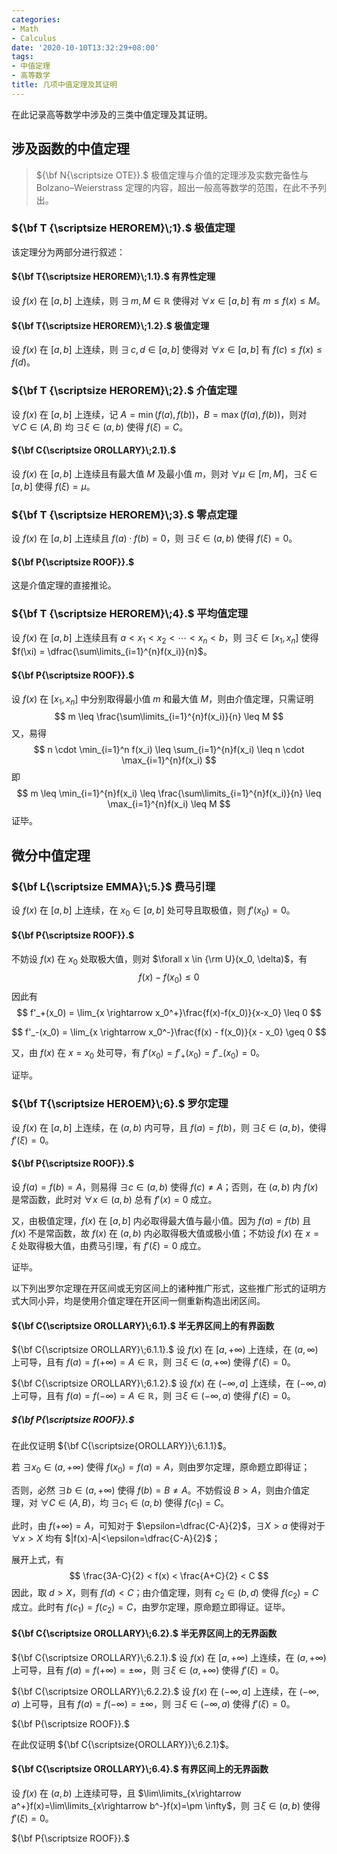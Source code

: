 ```yaml
---
categories:
- Math
- Calculus
date: '2020-10-10T13:32:29+08:00'
tags:
- 中值定理
- 高等数学
title: 几项中值定理及其证明
---
```


在此记录高等数学中涉及的三类中值定理及其证明。

<!--more-->

## 涉及函数的中值定理

> ${\bf N{\scriptsize OTE}}.$ 极值定理与介值的定理涉及实数完备性与 Bolzano–Weierstrass 定理的内容，超出一般高等数学的范围，在此不予列出。

### ${\bf T {\scriptsize HEROREM}\;1}.$ 极值定理

该定理分为两部分进行叙述：

#### ${\bf T{\scriptsize HEROREM}\;1.1}.$ 有界性定理

设 $f(x)$ 在 $[a,b]$ 上连续，则 $\exists\, m,M \in \mathbb{R}$ 使得对 $\forall x \in [a,b]$ 有 $m \leq f(x) \leq M$。

#### ${\bf T{\scriptsize HEROREM}\;1.2}.$ 极值定理

设 $f(x)$ 在 $[a,b]$ 上连续，则 $\exists\, c,d \in [a,b]$ 使得对 $\forall x \in [a,b]$ 有 $f(c) \leq f(x) \leq f(d)$。

### ${\bf T {\scriptsize HEROREM}\;2}.$ 介值定理

设 $f(x)$ 在 $[a,b]$ 上连续，记 $A=\min{(f(a),f(b))}$，$B=\max{(f(a),f(b))}$，则对 $\forall C \in (A,B)$ 均 $\exists \xi \in (a,b)$ 使得 $f(\xi) = C$。

#### ${\bf C{\scriptsize OROLLARY}\;2.1}.$

设 $f(x)$ 在 $[a,b]$ 上连续且有最大值 $M$ 及最小值 $m$，则对 $\forall \mu \in [m,M]$，$\exists \xi \in [a,b]$ 使得 $f(\xi)=\mu$。

### ${\bf T {\scriptsize HEROREM}\;3}.$ 零点定理

设 $f(x)$ 在 $[a,b]$ 上连续且 $f(a) \cdot f(b) = 0$，则 $\exists \xi \in (a,b)$ 使得 $f(\xi) = 0$。

#### ${\bf P{\scriptsize ROOF}}.$ 

这是介值定理的直接推论。

### ${\bf T {\scriptsize HEROREM}\;4}.$ 平均值定理

设 $f(x)$ 在 $[a,b]$ 上连续且有 $a < x_1 < x_2 < \cdots < x_n < b$，则 $\exists \xi \in [x_1, x_n]$ 使得 $f(\xi) = \dfrac{\sum\limits_{i=1}^{n}f(x_i)}{n}$。

#### ${\bf P{\scriptsize ROOF}}.$

设 $f(x)$ 在 $[x_1, x_n]$ 中分别取得最小值 $m$ 和最大值 $M$，则由介值定理，只需证明
$$
m \leq \frac{\sum\limits_{i=1}^{n}f(x_i)}{n} \leq M
$$
又，易得
$$
n \cdot \min_{i=1}^n f(x_i) \leq \sum_{i=1}^{n}f(x_i) \leq n \cdot \max_{i=1}^{n}f(x_i)
$$
即
$$
m \leq \min_{i=1}^{n}f(x_i) \leq \frac{\sum\limits_{i=1}^{n}f(x_i)}{n} \leq \max_{i=1}^{n}f(x_i) \leq M
$$
证毕。

## 微分中值定理

### ${\bf L{\scriptsize EMMA}\;5.}$ 费马引理

设 $f(x)$ 在 $[a,b]$ 上连续，在 $x_0 \in [a,b]$ 处可导且取极值，则 $f'(x_0)=0$。

#### ${\bf P{\scriptsize ROOF}}.$

不妨设 $f(x)$ 在 $x_0$ 处取极大值，则对 $\forall x \in {\rm U}(x_0, \delta)$，有
$$
f(x) - f(x_0) \leq 0
$$
因此有
$$
f'_+(x_0) = \lim_{x \rightarrow x_0^+}\frac{f(x)-f(x_0)}{x-x_0} \leq 0
$$

$$
f'_-(x_0) = \lim_{x \rightarrow x_0^-}\frac{f(x) - f(x_0)}{x - x_0} \geq 0
$$

又，由 $f(x)$ 在 $x=x_0$ 处可导，有 $f'(x_0) = f'_+(x_0) = f'_-(x_0) = 0$。

证毕。

### ${\bf T{\scriptsize HEROEM}\;6}.$ 罗尔定理

设 $f(x)$ 在 $[a,b]$ 上连续，在 $(a,b)$ 内可导，且 $f(a)=f(b)$，则 $\exists \xi \in (a,b)$，使得 $f'(\xi) = 0$。

#### ${\bf P{\scriptsize ROOF}}.$

设 $f(a)=f(b)=A$，则易得 $\exists c \in (a,b)$ 使得 $f(c) \neq A$；否则，在 $(a,b)$ 内 $f(x)$ 是常函数，此时对 $\forall x \in (a,b)$ 总有 $f'(x)=0$ 成立。

又，由极值定理，$f(x)$ 在 $[a,b]$ 内必取得最大值与最小值。因为 $f(a)=f(b)$ 且 $f(x)$ 不是常函数，故 $f(x)$ 在 $(a,b)$ 内必取得极大值或极小值；不妨设 $f(x)$ 在 $x=\xi$ 处取得极大值，由费马引理，有 $f'(\xi)=0$ 成立。

证毕。

以下列出罗尔定理在开区间或无穷区间上的诸种推广形式，这些推广形式的证明方式大同小异，均是使用介值定理在开区间一侧重新构造出闭区间。

#### ${\bf C{\scriptsize OROLLARY}\;6.1}.$ 半无界区间上的有界函数

${\bf C{\scriptsize OROLLARY}\;6.1.1}.$ 设 $f(x)$ 在 $[a, +\infty)$ 上连续，在 $(a, \infty)$ 上可导，且有 $f(a)=f(+\infty)=A\in\mathbb{R}$，则 $\exists \xi \in (a, +\infty)$ 使得 $f'(\xi)=0$。

${\bf C{\scriptsize OROLLARY}\;6.1.2}.$ 设 $f(x)$ 在 $(-\infty, a]$ 上连续，在 $(-\infty, a)$ 上可导，且有 $f(a)=f(-\infty)=A\in\mathbb{R}$，则 $\exists \xi \in (-\infty, a)$ 使得 $f'(\xi)=0$。

##### ${\bf P{\scriptsize ROOF}}.$

在此仅证明 ${\bf C{\scriptsize{OROLLARY}}\;6.1.1}$。

若 $\exists x_0 \in (a,+\infty)$ 使得 $f(x_0)=f(a)=A$，则由罗尔定理，原命题立即得证；

否则，必然 $\exists b \in (a,+\infty)$ 使得 $f(b)=B\neq A$。不妨假设 $B>A$，则由介值定理，对 $\forall C \in (A,B)$，均 $\exists c_1 \in (a,b)$ 使得 $f(c_1)=C$。

此时，由 $f(+\infty)=A$，可知对于 $\epsilon=\dfrac{C-A}{2}$，$\exists X>a$ 使得对于 $\forall x > X$ 均有 $|f(x)-A|<\epsilon=\dfrac{C-A}{2}$；

展开上式，有
$$
\frac{3A-C}{2} < f(x) < \frac{A+C}{2} < C
$$
因此，取 $d > X$，则有 $f(d) < C$；由介值定理，则有 $c_2 \in (b,d)$ 使得 $f(c_2)=C$ 成立。此时有 $f(c_1)=f(c_2)=C$，由罗尔定理，原命题立即得证。证毕。

#### ${\bf C{\scriptsize OROLLARY}\;6.2}.$ 半无界区间上的无界函数

${\bf C{\scriptsize OROLLARY}\;6.2.1}.$ 设 $f(x)$ 在 $[a, +\infty)$ 上连续，在 $(a, +\infty)$ 上可导，且有 $f(a)=f(+\infty)=\pm\infty$，则 $\exists \xi \in (a,+\infty)$ 使得 $f'(\xi)=0$。

${\bf C{\scriptsize OROLLARY}\;6.2.2}.$ 设 $f(x)$ 在 $(-\infty, a]$ 上连续，在 $(-\infty, a)$ 上可导，且有 $f(a)=f(-\infty)=\pm\infty$，则 $\exists \xi \in (-\infty, a)$ 使得 $f'(\xi)=0$。

${\bf P{\scriptsize ROOF}}.$

在此仅证明 ${\bf C{\scriptsize{OROLLARY}}\;6.2.1}$。

#### ${\bf C{\scriptsize OROLLARY}\;6.4}.$ 有界区间上的无界函数

设 $f(x)$ 在 $(a,b)$ 上连续可导，且 $\lim\limits_{x\rightarrow a^+}f(x)=\lim\limits_{x\rightarrow b^-}f(x)=\pm \infty$，则 $\exists \xi \in (a,b)$ 使得 $f'(\xi)=0$。

${\bf P{\scriptsize ROOF}}.$
